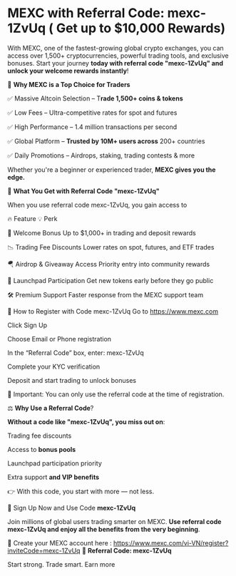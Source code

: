 #  MEXC with Referral Code: mexc-1ZvUq ( Get up to $10,000 Rewards)

With MEXC, one of the fastest-growing global crypto exchanges, you can access over 1,500+ cryptocurrencies, powerful trading tools, and exclusive bonuses.  Start your journey **today with referral code "mexc-1ZvUq" and unlock your welcome rewards instantly**!

🌟 **Why MEXC is a Top Choice for Traders**

✅ Massive Altcoin Selection – T**rade 1,500+ coins & tokens**

✅ Low Fees – Ultra-competitive rates for spot and futures

✅ High Performance – 1.4 million transactions per second

✅ Global Platform – **Trusted by 10M+ users across** 200+ countries

✅ Daily Promotions – Airdrops, staking, trading contests & more

Whether you're a beginner or experienced trader, **MEXC gives you the edge.**


🎁 **What You Get with Referral Code "mexc-1ZvUq"**

When you use referral code mexc-1ZvUq, you gain access to

🔥 Feature	                                       💡 Perk

🎉 Welcome Bonus	                      Up to $1,000+ in trading and deposit rewards

📉 Trading Fee Discounts	              Lower rates on spot, futures, and ETF trades

🪂 Airdrop & Giveaway Access	          Priority entry into community rewards

🚀 Launchpad Participation	            Get new tokens early before they go public

🛠️ Premium Support	                   Faster response from the MEXC support team


📝 How to Register with Code mexc-1ZvUq
Go to https://www.mexc.com

Click Sign Up

Choose Email or Phone registration

In the “Referral Code” box, enter: mexc-1ZvUq

Complete your KYC verification

Deposit and start trading to unlock bonuses

🔐 Important: You can only use the referral code at the time of registration.

⚖️ **Why Use a Referral Code**?

**Without a code like "mexc-1ZvUq", you miss out on**:

Trading fee discounts

Access to **bonus pools**

Launchpad participation priority

Extra support **and VIP benefits**

👉 With this code, you start with more — not less.

🚀 Sign Up Now and Use Code **mexc-1ZvUq**

Join millions of global users trading smarter on MEXC. **Use referral code mexc-1ZvUq and enjoy all the benefits from the very beginning**.

🔗 Create your MEXC account here : https://www.mexc.com/vi-VN/register?inviteCode=mexc-1ZvUq
🔐 **Referral Code: mexc-1ZvUq**

Start strong. Trade smart. Earn more


